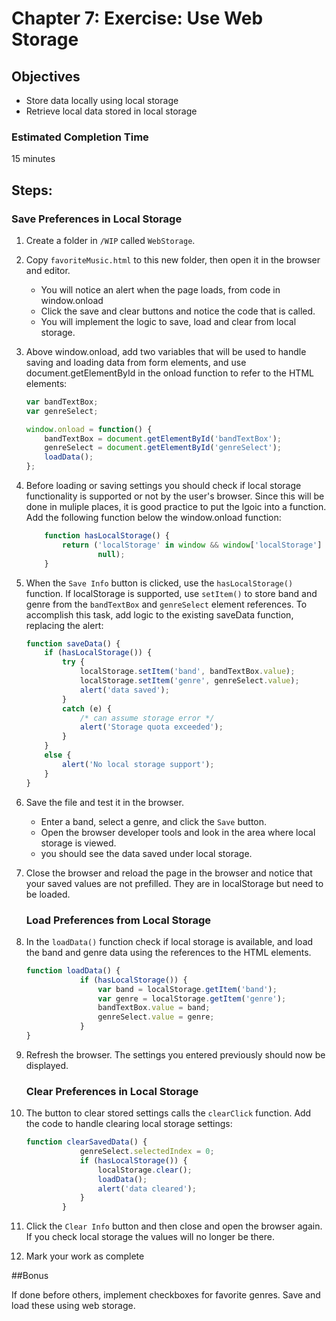 # Chapter 7: Exercise: Use Web Storage
## Objectives
* Store data locally using local storage
* Retrieve local data stored in local storage

### Estimated Completion Time 
15 minutes

## Steps:
### Save Preferences in Local Storage
1. Create a folder in `/WIP` called `WebStorage`.

1. Copy `favoriteMusic.html` to this new folder, then open it in the browser and editor.
    * You will notice an alert when the page loads, from code in window.onload 
    * Click the save and clear buttons and notice the code that is called. 
    * You will implement the logic to save, load and clear from local storage.

1. Above window.onload, add two variables that will be used to handle saving and loading data from form elements, and use document.getElementById in the onload function to refer to the HTML elements:
    ```javascript
    var bandTextBox;
    var genreSelect;

    window.onload = function() {
        bandTextBox = document.getElementById('bandTextBox');
        genreSelect = document.getElementById('genreSelect');
        loadData();
    };
    ```

1. Before loading or saving settings you should check if local storage functionality is supported or not by the user's browser. Since this will be done in muliple places, it is good practice to put the lgoic into a function. Add the following function below the window.onload function:
    ```javascript
        function hasLocalStorage() {
            return ('localStorage' in window && window['localStorage'] != 
                    null);
        }
    ```

1. When the `Save Info` button is clicked, use the `hasLocalStorage()` function. If localStorage is supported, use `setItem()` to store band and genre from the `bandTextBox` and `genreSelect` element references. To accomplish this task, add logic to the existing saveData function, replacing the alert:
    ```javascript
    function saveData() {
        if (hasLocalStorage()) {
            try {
                localStorage.setItem('band', bandTextBox.value);
                localStorage.setItem('genre', genreSelect.value);
                alert('data saved');
            }
            catch (e) {
                /* can assume storage error */
                alert('Storage quota exceeded');
            }
        }
        else {
            alert('No local storage support');
        }
    }
    ```
1. Save the file and test it in the browser. 
    * Enter a band, select a genre, and click the `Save` button.  
    * Open the browser developer tools and look in the area where local storage is viewed. 
    * you should see the data saved under local storage.

1. Close the browser and reload the page in the browser and notice that your saved values are not prefilled. They are in localStorage but need to be loaded.

    ### Load Preferences from Local Storage
1. In the `loadData()` function check if local storage is available, and load the band and genre data using the references to the HTML elements.
    ```javascript
    function loadData() {
                if (hasLocalStorage()) {
                    var band = localStorage.getItem('band');
                    var genre = localStorage.getItem('genre');
                    bandTextBox.value = band;
                    genreSelect.value = genre;
                }
    }
    ```
1. Refresh the browser. The settings you entered previously should now be displayed.

    ### Clear Preferences in Local Storage
1. The button to clear stored settings calls the `clearClick` function. Add the code to handle clearing local storage settings: 
    ```javascript
    function clearSavedData() {
                genreSelect.selectedIndex = 0;
                if (hasLocalStorage()) {
                    localStorage.clear();
                    loadData();
                    alert('data cleared');
                }
            }
    ```
1. Click the `Clear Info` button and then close and open the browser again. If you check local storage the values will no longer be there.

1. Mark your work as complete

##Bonus

If done before others, implement checkboxes for favorite genres. Save and load these using web storage.